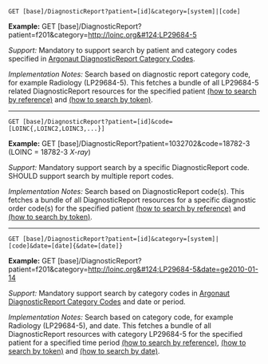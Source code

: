 

`GET [base]/DiagnosticReport?patient=[id]&category=[system]|[code]`

**Example:** GET [base]/DiagnosticReport?patient=f201&category=http://loinc.org&#124;LP29684-5

*Support:* Mandatory to support search by patient and category codes specified in [Argonaut DiagnosticReport Category Codes]. 

*Implementation Notes:* Search based on diagnostic report category code, for example Radiology (LP29684-5). This fetches a bundle of all LP29684-5 related DiagnosticReport resources for the specified patient  [(how to search by reference)] and [(how to search by token)].


-----------

`GET [base]/DiagnosticReport?patient=[id]&code=[LOINC{,LOINC2,LOINC3,...}]`

**Example:** GET [base]/DiagnosticReport?patient=1032702&code=18782-3  (LOINC = 18782-3  *X-ray*) 

*Support:* Mandatory support search by a specific DiagnosticReport code. SHOULD support search by multiple report codes.

*Implementation Notes:* Search based on DiagnosticReport code(s). This fetches a bundle of all DiagnosticReport resources for a specific diagnostic order code(s) for the specified patient  [(how to search by reference)] and [(how to search by token)].


-----------

`GET [base]/DiagnosticReport?patient=[id]&category=[system]|[code]&date=[date]{&date=[date]}`

**Example:** GET [base]/DiagnosticReport?patient=f201&category=http://loinc.org&#124;LP29684-5&date=ge2010-01-14

*Support:*  Mandatory support search by category codes in [Argonaut DiagnosticReport Category Codes] and date or period.

*Implementation Notes:*  Search based on category code, for example Radiology (LP29684-5), and date. This fetches a bundle of all DiagnosticReport resources with category LP29684-5 for the specified patient for a specified time period   [(how to search by reference)], [(how to search by token)] and [(how to search by date)].


  [Argonaut DiagnosticReport Category Codes]: ValueSet-diagnosticreport-category.html
  [(how to search by reference)]: {{site.data.fhir.path}}/search.html#reference
  [(how to search by token)]: {{site.data.fhir.path}}/search.html#token
  [Composite Search Parameters]: {{site.data.fhir.path}}/search.html#combining
  [(how to search by date)]: {{site.data.fhir.path}}/search.html#date
